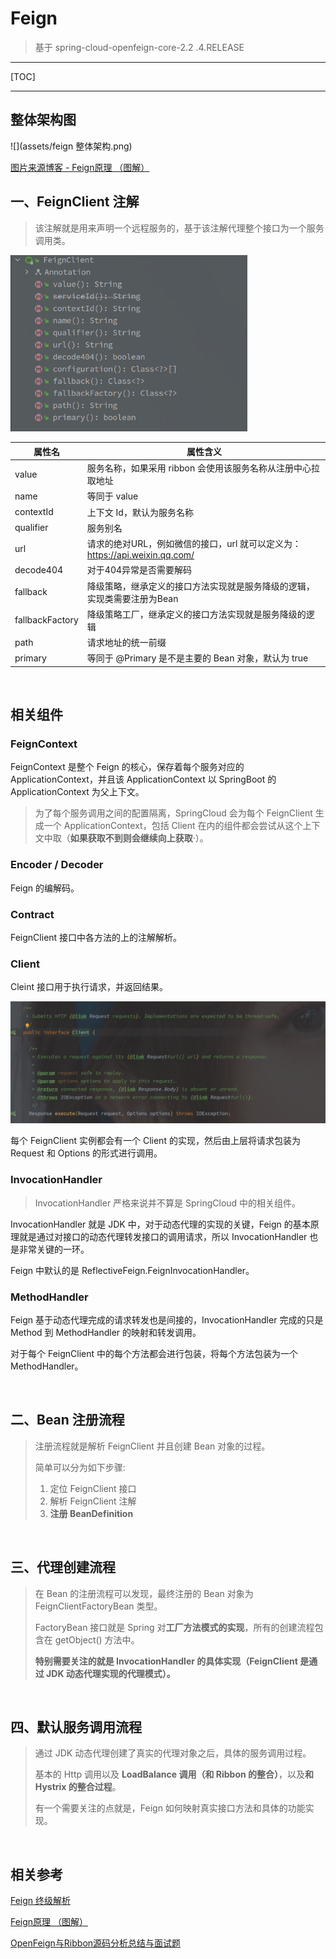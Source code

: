 # Feign

> 基于 spring-cloud-openfeign-core-2.2	.4.RELEASE



---

[TOC]

---

## 整体架构图

![](assets/feign 整体架构.png)

[图片来源博客 - Feign原理 （图解）](https://www.cnblogs.com/crazymakercircle/p/11965726.html)

## 一、FeignClient 注解

> 该注解就是用来声明一个远程服务的，基于该注解代理整个接口为一个服务调用类。

<img src="assets/feignclients注解属性列表.png" alt="image-20210317212959080" style="zoom:67%;" />

| 属性名          | 属性含义                                                     |
| --------------- | ------------------------------------------------------------ |
| value           | 服务名称，如果采用 ribbon 会使用该服务名称从注册中心拉取地址 |
| name            | 等同于 value                                                 |
| contextId       | 上下文 Id，默认为服务名称                                    |
| qualifier       | 服务别名                                                     |
| url             | 请求的绝对URL，例如微信的接口，url 就可以定义为：https://api.weixin.qq.com/ |
| decode404       | 对于404异常是否需要解码                                      |
| fallback        | 降级策略，继承定义的接口方法实现就是服务降级的逻辑，实现类需要注册为Bean |
| fallbackFactory | 降级策略工厂，继承定义的接口方法实现就是服务降级的逻辑       |
| path            | 请求地址的统一前缀                                           |
| primary         | 等同于 @Primary 是不是主要的 Bean 对象，默认为 true          |

<br>



## 相关组件

### FeignContext 

FeignContext 是整个 Feign 的核心，保存着每个服务对应的 ApplicationContext，并且该 ApplicationContext 以 SpringBoot 的 ApplicationContext 为父上下文。

> 为了每个服务调用之间的配置隔离，SpringCloud 会为每个 FeignClient 生成一个 ApplicationContext，包括 Client 在内的组件都会尝试从这个上下文中取（**如果获取不到则会继续向上获取**·）。





### Encoder / Decoder

Feign 的编解码。



### Contract

FeignClient 接口中各方法的上的注解解析。



### Client 

Cleint 接口用于执行请求，并返回结果。

![Feign-Client接口](assets/image-20210810002230979.png)

每个 FeignClient 实例都会有一个 Client 的实现，然后由上层将请求包装为 Request 和 Options 的形式进行调用。





### InvocationHandler

> InvocationHandler 严格来说并不算是 SpringCloud 中的相关组件。

InvocationHandler 就是 JDK 中，对于动态代理的实现的关键，Feign 的基本原理就是通过对接口的动态代理转发接口的调用请求，所以 InvocationHandler 也是非常关键的一环。

Feign 中默认的是  ReflectiveFeign.FeignInvocationHandler。



### MethodHandler

Feign 基于动态代理完成的请求转发也是间接的，InvocationHandler 完成的只是 Method 到 MethodHandler 的映射和转发调用。

对于每个 FeignClient 中的每个方法都会进行包装，将每个方法包装为一个 MethodHandler。



<br>

## 二、Bean 注册流程

> 注册流程就是解析 FeignClient 并且创建 Bean 对象的过程。
>
> 简单可以分为如下步骤:
>
> 1. 定位 FeignClient 接口
> 2. 解析 FeignClient 注解
> 3. **注册 BeanDefinition**

<br>

## 三、代理创建流程

> 在 Bean 的注册流程可以发现，最终注册的 Bean 对象为 FeignClientFactoryBean 类型。
>
> FactoryBean 接口就是 Spring 对**工厂方法模式的实现**，所有的创建流程包含在 getObject() 方法中。
>
> **特别需要关注的就是 InvocationHandler 的具体实现（FeignClient 是通过 JDK 动态代理实现的代理模式）。**

<br>

## 四、默认服务调用流程

> 通过 JDK 动态代理创建了真实的代理对象之后，具体的服务调用过程。
>
> 基本的 Http 调用以及 **LoadBalance 调用（和 Ribbon 的整合）**，以及**和 Hystrix 的整合过程**。
>
> 有一个需要关注的点就是，Feign 如何映射真实接口方法和具体的功能实现。

<br>

## 相关参考

[Feign 终级解析](https://mp.weixin.qq.com/s?__biz=MzUwOTk1MTE5NQ==&mid=2247483724&idx=1&sn=03b5193f49920c1d286b56daff8b1a09&chksm=f90b2cf8ce7ca5ee6b56fb5e0ffa3176126ca3a68ba60fd8b9a3afd2fd1a2f8a201a2b765803&token=302932053&lang=zh_CN&scene=21#wechat_redirect)

[Feign原理 （图解）](https://www.cnblogs.com/crazymakercircle/p/11965726.html)

[OpenFeign与Ribbon源码分析总结与面试题](https://juejin.cn/post/6844904200841740302)